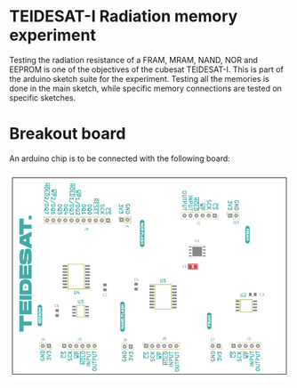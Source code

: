 # TEIDESAT-I Radiation memory experiment

Testing the radiation resistance of a FRAM, MRAM, NAND, NOR and EEPROM is one of the objectives of the cubesat TEIDESAT-I. This is part of the arduino sketch suite for the experiment. Testing all the memories is done in the main sketch, while specific memory connections are tested on specific sketches.

# Breakout board

An arduino chip is to be connected with the following board:

![docs/breaktout_board.png](docs/breakout_board.png)

